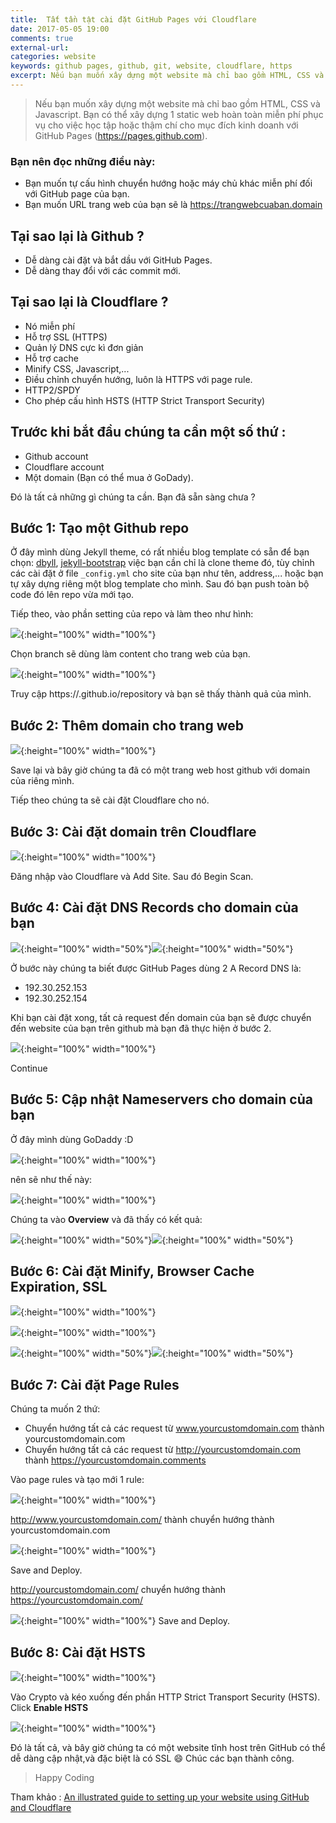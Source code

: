 ```yaml
---
title:  Tất tần tật cài đặt GitHub Pages với Cloudflare
date: 2017-05-05 19:00
comments: true
external-url:
categories: website
keywords: github pages, github, git, website, cloudflare, https
excerpt: Nếu bạn muốn xây dựng một website mà chỉ bao gồm HTML, CSS và Javascript. Bạn có thể xây dựng 1 static web hoàn toàn miễn phí phục vụ cho việc học tập hoặc thậm chí cho mục đích kinh doanh với GitHub Pages(https://pages.github.com).
---
```

>Nếu bạn muốn xây dựng một website mà chỉ bao gồm HTML, CSS và Javascript. Bạn có thể xây dựng 1 static web hoàn toàn miễn phí phục vụ cho việc học tập hoặc thậm chí cho mục đích kinh doanh với GitHub Pages (https://pages.github.com).

### Bạn nên đọc những điều này:

- Bạn muốn tự cấu hình chuyển hướng hoặc máy chủ khác miễn phí đối với GitHub page của bạn.
- Bạn muốn URL trang web của bạn sẽ là https://trangwebcuaban.domain

## Tại sao lại là Github ?

- Dễ dàng cài đặt và bắt dầu với GitHub Pages.
- Dễ dàng thay đổi với các commit mới.

## Tại sao lại là Cloudflare ?

- Nó miễn phí
- Hỗ trợ SSL (HTTPS)
- Quản lý DNS cực kì đơn giản
- Hỗ trợ cache 
- Minify CSS, Javascript,...
- Điều chỉnh chuyển hướng, luôn là HTTPS với page rule.
- HTTP2/SPDY
- Cho phép cấu hình HSTS (HTTP Strict Transport Security)

## Trước khi bắt đầu chúng ta cần một số thứ :

- Github account
- Cloudflare account
- Một domain (Bạn có thể mua ở GoDady).

Đó là tất cả những gì chúng ta cần. Bạn đã sẵn sàng chưa ? 

## Bước 1: Tạo một Github repo

Ở đây mình dùng Jekyll theme, có rất nhiều blog template có sẵn để bạn chọn: [dbyll](https://github.com/dbtek/dbyll-ghost), [jekyll-bootstrap](https://github.com/plusjade/jekyll-bootstrap/) việc bạn cần chỉ là clone theme đó, tùy chỉnh các cài đặt ở file `_config.yml` cho site của bạn như tên, address,... hoặc bạn tự xây dựng riêng một blog template cho mình. Sau đó bạn push toàn bộ code đó lên repo vừa mới tạo. 

Tiếp theo, vào phần setting của repo và làm theo như hình:

![](/assets/github-1.png){:height="100%" width="100%"}

Chọn branch sẽ dùng làm content cho trang web của bạn.

![](/assets/github-2.png){:height="100%" width="100%"}

Truy cập https://<yourgithubusername>.github.io/repository và bạn sẽ thấy thành quả của mình. 

## Bước 2: Thêm domain cho trang web

![](/assets/github-3.png){:height="100%" width="100%"}

Save lại và bây giờ chúng ta đã có một trang web host github với domain của riêng mình.

Tiếp theo chúng ta sẽ cài đặt Cloudflare cho nó.

## Bước 3: Cài đặt domain trên Cloudflare

![](/assets/github-4.png){:height="100%" width="100%"}

Đăng nhập vào Cloudflare và Add Site. Sau đó Begin Scan.

## Bước 4: Cài đặt DNS Records cho domain của bạn

![](/assets/github-5.png){:height="100%" width="50%"}![](/assets/github-6.png){:height="100%" width="50%"}

Ở bước này chúng ta biết được GitHub Pages dùng 2 A Record DNS là: 
- 192.30.252.153
- 192.30.252.154

Khi  bạn cài đặt xong, tất cả request đến domain của bạn sẽ được chuyển đến website của bạn trên github mà bạn đã thực hiện ở bước 2.

![](/assets/github-7.png){:height="100%" width="100%"}

Continue

## Bước 5: Cập nhật Nameservers cho domain của bạn

Ở đây mình dùng GoDaddy :D 

![](/assets/github-8.png){:height="100%" width="100%"}

nên sẽ như thế này: 

![](/assets/github-9.png){:height="100%" width="100%"}

Chúng ta vào **Overview** và đã thấy có kết quả: 


![](/assets/github-10.png){:height="100%" width="50%"}![](/assets/github-11.png){:height="100%" width="50%"}

## Bước 6: Cài đặt Minify, Browser Cache Expiration, SSL

![](/assets/github-12.png){:height="100%" width="100%"}

![](/assets/github-13.png){:height="100%" width="100%"}

![](/assets/github-14.png){:height="100%" width="50%"}![](/assets/github-15.png){:height="100%" width="50%"}

## Bước 7: Cài đặt Page Rules

Chúng ta muốn 2 thứ: 

- Chuyển hướng tất cả các request từ www.yourcustomdomain.com thành yourcustomdomain.com
- Chuyển hướng tất cả các request từ http://yourcustomdomain.com thành https://yourcustomdomain.comments 

Vào page rules và tạo mới 1 rule: 

![](/assets/github-16.png){:height="100%" width="100%"}

http://www.yourcustomdomain.com/ thành chuyển hướng thành yourcustomdomain.com

![](/assets/github-17.png){:height="100%" width="100%"}

Save and Deploy.

http://yourcustomdomain.com/ chuyển hướng thành https://yourcustomdomain.com/

![](/assets/github-18.png){:height="100%" width="100%"}
Save and Deploy.

## Bước 8: Cài đặt HSTS

![](/assets/github-19.png){:height="100%" width="100%"}

Vào Crypto và kéo xuống đến phần HTTP Strict Transport Security (HSTS). Click **Enable HSTS**

![](/assets/github-20.png){:height="100%" width="100%"}


Đó là tất cả, và bây giờ chúng ta có một website tĩnh host trên GitHub có thể dễ dàng cập nhật,và đặc biệt là có SSL :smile: Chúc các bạn thành công.

>Happy Coding 

Tham khảo : [An illustrated guide to setting up your website using GitHub and Cloudflare](https://medium.freecodecamp.com/an-illustrated-guide-for-setting-up-your-website-using-github-cloudflare-5a7a11ca9465)





